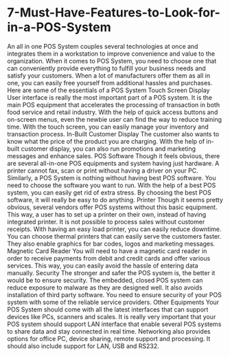 # 7-Must-Have-Features-to-Look-for-in-a-POS-System
An all in one POS System couples several technologies at once and integrates them in a workstation to improve convenience and value to the organization. When it comes to POS System, you need to choose one that can conveniently provide everything to fulfill your business needs and satisfy your customers. When a lot of manufacturers offer them as all in one, you can easily free yourself from additional hassles and purchases.   Here are some of the essentials of a POS System  Touch Screen Display User interface is really the most important part of a POS system. It is the main POS equipment that accelerates the processing of transaction in both food service and retail industry. With the help of quick access buttons and on-screen menus, even the newbie user can find the way to reduce training time. With the touch screen, you can easily manage your inventory and transaction process.   In-Built Customer Display The customer also wants to know what the price of the product you are charging. With the help of in-built customer display, you can also run promotions and marketing messages and enhance sales.    POS Software Though it feels obvious, there are several all-in-one POS equipments and system having just hardware. A printer cannot fax, scan or print without having a driver on your PC. Similarly, a POS System is nothing without having best POS software. You need to choose the software you want to run. With the help of a best POS system, you can easily get rid of extra stress. By choosing the best POS software, it will really be easy to do anything.   Printer Though it seems pretty obvious, several vendors offer POS systems without this basic equipment. This way, a user has to set up a printer on their own, instead of having integrated printer. It is not possible to process sales without customer receipts. With having an easy load printer, you can easily reduce downtime. You can choose thermal printers that can easily serve the customers faster. They also enable graphics for bar codes, logos and marketing messages.   Magnetic Card Reader You will need to have a magnetic card reader in order to receive payments from debit and credit cards and offer various services. This way, you can easily avoid the hassle of entering data manually.   Security The stronger and safer the POS system is, the better it would be to ensure security. The embedded, closed POS system can reduce exposure to malware as they are designed well. It also avoids installation of third party software. You need to ensure security of your POS system with some of the reliable service providers.   Other Equipments Your POS System should come with all the latest interfaces that can support devices like PCs, scanners and scales. It is really very important that your POS system should support LAN interface that enable several POS systems to share data and stay connected in real time. Networking also provides options for office PC, device sharing, remote support and processing. It should also include support for LAN, USB and RS232. 
